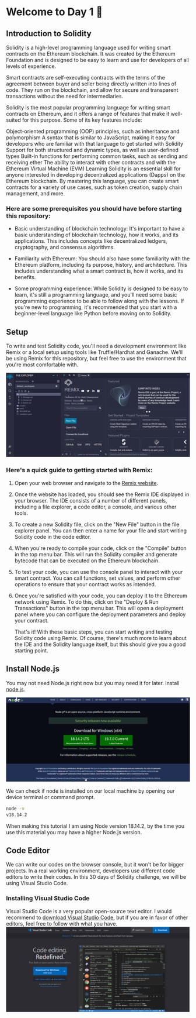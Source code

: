 # Welcome to Day 1 📔

## Introduction to Solidity

Solidity is a high-level programming language used for writing smart contracts on the Ethereum blockchain. It was created by the Ethereum Foundation and is designed to be easy to learn and use for developers of all levels of experience.

Smart contracts are self-executing contracts with the terms of the agreement between buyer and seller being directly written into lines of code. They run on the blockchain, and allow for secure and transparent transactions without the need for intermediaries.

Solidity is the most popular programming language for writing smart contracts on Ethereum, and it offers a range of features that make it well-suited for this purpose. Some of its key features include:

Object-oriented programming (OOP) principles, such as inheritance and polymorphism
A syntax that is similar to JavaScript, making it easy for developers who are familiar with that language to get started with Solidity
Support for both structured and dynamic types, as well as user-defined types
Built-in functions for performing common tasks, such as sending and receiving ether
The ability to interact with other contracts and with the Ethereum Virtual Machine (EVM)
Learning Solidity is an essential skill for anyone interested in developing decentralized applications (Dapps) on the Ethereum blockchain. By mastering this language, you can create smart contracts for a variety of use cases, such as token creation, supply chain management, and more.

### Here are some prerequisites you should have before starting this repository:

- Basic understanding of blockchain technology: It's important to have a basic understanding of blockchain technology, how it works, and its applications. This includes concepts like decentralized ledgers, cryptography, and consensus algorithms.

- Familiarity with Ethereum: You should also have some familiarity with the Ethereum platform, including its purpose, history, and architecture. This includes understanding what a smart contract is, how it works, and its benefits.

- Some programming experience: While Solidity is designed to be easy to learn, it's still a programming language, and you'll need some basic programming experience to be able to follow along with the lessons. If you're new to programming, it's recommended that you start with a beginner-level language like Python before moving on to Solidity.



## Setup
To write and test Solidity code, you'll need a development environment like Remix or a local setup using tools like Truffle/Hardhat and Ganache. We'll be using Remix for this repository, but feel free to use the environment that you're most comfortable with.

![remix-home](../assets/remix.png)

### Here's a quick guide to getting started with Remix:

1. Open your web browser and navigate to the [Remix website](https://remix.ethereum.org/).

2. Once the website has loaded, you should see the Remix IDE displayed in your browser. The IDE consists of a number of different panels, including a file explorer, a code editor, a console, and various other tools.

3. To create a new Solidity file, click on the "New File" button in the file explorer panel. You can then enter a name for your file and start writing Solidity code in the code editor.

4. When you're ready to compile your code, click on the "Compile" button in the top menu bar. This will run the Solidity compiler and generate bytecode that can be executed on the Ethereum blockchain.

5. To test your code, you can use the console panel to interact with your smart contract. You can call functions, set values, and perform other operations to ensure that your contract works as intended.

6. Once you're satisfied with your code, you can deploy it to the Ethereum network using Remix. To do this, click on the "Deploy & Run Transactions" button in the top menu bar. This will open a deployment panel where you can configure the deployment parameters and deploy your contract.

    That's it! With these basic steps, you can start writing and testing Solidity code using Remix. Of course, there's much more to learn about the IDE and the Solidity language itself, but this should give you a good starting point.

## Install Node.js
You may not need Node.js right now but you may need it for later. Install [node.js](https://nodejs.org/en/).

![nodejs Setup](../assets/nodejs-setup.png)

We can check if node is installed on our local machine by opening our device terminal or command prompt.

```bash 
node -v
v18.14.2
```

When making this tutorial I am using Node version 18.14.2, by the time you use this material you may have a higher Node.js version.


## Code Editor
We can write our codes on the browser console, but it won't be for bigger projects. In a real working environment, developers use different code editors to write their codes. In this 30 days of Solidity challenge, we will be using Visual Studio Code.

### Installing Visual Studio Code

Visual Studio Code is a very popular open-source text editor. I would recommend to [download Visual Studio Code](https://code.visualstudio.com/), but if you are in favor of other editors, feel free to follow with what you have.
![VSCode](../assets/vscode.png)